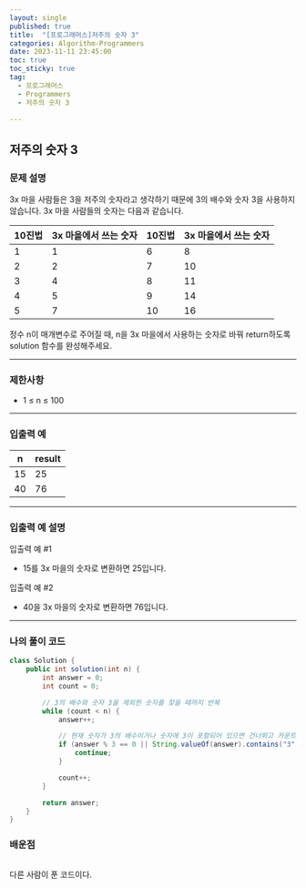 ```yaml
---
layout: single
published: true
title:  "[프로그래머스]저주의 숫자 3"
categories: Algorithm-Programmers
date: 2023-11-11 23:45:00
toc: true
toc_sticky: true
tag:   
  - 프로그래머스
  - Programmers
  - 저주의 숫자 3

---
```


## 저주의 숫자 3

### 문제 설명

3x 마을 사람들은 3을 저주의 숫자라고 생각하기 때문에 3의 배수와 숫자 3을 사용하지 않습니다. 3x 마을 사람들의 숫자는 다음과 같습니다.

|10진법	|3x 마을에서 쓰는 숫자	|10진법	|3x 마을에서 쓰는 숫자|
|---|---|---|---|
|1	|1	|6	|8|
|2	|2	|7	|10|
|3	|4	|8	|11|
|4	|5	|9	|14|
|5	|7	|10	|16|

정수 n이 매개변수로 주어질 때, n을 3x 마을에서 사용하는 숫자로 바꿔 return하도록 solution 함수를 완성해주세요.

----------------

### 제한사항

* 1 ≤ n ≤ 100

----------------

### 입출력 예


|n	|result|
|---|---|
|15	|25|
|40	|76|

----------------

### 입출력 예 설명

입출력 예 #1  

* 15를 3x 마을의 숫자로 변환하면 25입니다.

  

입출력 예 #2  

* 40을 3x 마을의 숫자로 변환하면 76입니다.

  
  

  

  

  

----------------

### 나의 풀이 코드

```java
class Solution {
    public int solution(int n) {
        int answer = 0;
        int count = 0;

        // 3의 배수와 숫자 3을 제외한 숫자를 찾을 때까지 반복
        while (count < n) {
            answer++;

            // 현재 숫자가 3의 배수이거나 숫자에 3이 포함되어 있으면 건너뛰고 카운트 증가
            if (answer % 3 == 0 || String.valueOf(answer).contains("3")) {
                continue;
            }

            count++;
        }

        return answer;
    }
}
```



### 배운점


```java

```

다른 사람이 푼 코드이다. 

